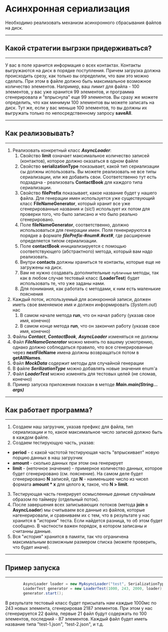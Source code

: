# Асинхронная сериализация 
Необходимо реализовать механизм асинхронного сбрасывания файлов на диск.

---

## Какой стратегии выгрзки придерживаться?

---

У вас в поле хранится информация о всех контактах. Контакты выгружаются на диск в порядке поступления. Причем загрузка должна происходить срезу, как только вы определили, что вам это можно сделать. При этом в файле должно быть максимальное возможное количество элементов.
Например, ваш лимит для файла - 100 элементов, у вас уже хранится 99 элементов, и программа сгенерировала и "впрыснула" еще 99 элементов. Вы сразу же можете определить, что как минимум 100 элементов вы можете записать на диск. 
Тут же, если у вас меньше 100 элементов, то вы должны их выгружать только по непосредственному запросу **saveAll**.

---

## Как реализовывать?

---

1. Реализовать конкретный класс _**AsyncLoader**_:
    1. Свойство **limit** означает максимальное количество записей (контактов), которое должно оказаться в одном файле
    1. Свойство **serializationType** показывает, какой тип сериализации сы должны использовать. Вы можете реализовать не все типы сериализации, или же добавить свои. Соответственно тут есть подзадача - реализовать **ContactBook** для каждого типа сериализации.
    1. Свойство **filePrefix** показывает, какое название будет у нашего файла. Для генерации имен используется уже существующий класс **FileNameGenerator**, который хранит все уже сгенерированные названия и (sic!) использует их потом для проверки того, что было записано и что было реально сгенерировано.
    1. Поле **fileNameGenerator**, соответственно, должно использоваться для генерации имен. Поля гененрируются в порядке а формате ***filePrefix-#num#.#ext#***, где расширение определяется типом сериализации.
    1. Поле **contactBook** инициализируется с помощью соответствующего (абстрактного) метода, который вам надо реализовать.
    1. Внутри **contacts** должны храниться те контакты, которые еще не загружены на диск. 
    1. Вам не нужно создавать дополнительные `публичные` методы, так как в любом случае тестовый класс (**LoaderTest**) будет использовать те, что уже заданы нами.
    1. Для понимания, как работать с методами, к ним есть маленькие пояснения
2. Каждый поток, используемый для асинхронной записи, должен иметь свое вменяемое имя и должен информировать (_System.out_) нас
    1. В самом начале метода **run**, что он начал работу (указав свое имя, конечно)
    1. В самом конце метода **run**, что он закончил работу (указав свое имя, конечно)
2. Файлы _**Contact**_, _**ContactBook**_, _**AsyncLoader**_ изменяться не должны
2. Файл _**FileNameGenerator**_ можно менять по вашему усмотрению, однако должно соблюдаться правило, что все сгенерированные через **nextFileName** имена должны возвращаться потом в **getAllNames**.
2. Файл _**MockData**_ содержит методы для случайной генерации
2. В файле _**SerilizationType**_ можно добавлять новые значения enum'а
2. Файл _**LoaderTest**_ можно изменять для тестовых целей (не сломав, конечно)
2. Пример запуска приложения показан в методе _**Main.main(String... args)**_
 
 
---

## Как работает программа?

---
1. Создаем наш загрузчик, указав префикс для файла, тип сериализации и то, какое максимальное число записей должно быть в каждом файле. 
2. Создаем тестирующую часть, указав:
  * **period** - с какой частотой тестирующая часть "впрыскивает" новую порцию данных в наш загрузчик
  * **amount** - сколько данных при этом она генерирует
  * **limit** - (неточное значение) - примерное количество данных, которое будет сгенерировано (см. пояснение). На самом деле будет сгенерировано **N** записей, где **N** - наименьшее число из чисел формата **amount * x** для целого **x**, такое, что **N > limit**.
3. Тестирующая часть генерирует осмысленные данные случайным образом по таймеру (отдельный поток).
4. После завершения всех записывающих потоков (метода **join** в **AsyncLoader**) мы считываем все данные из файлов, которые нагенерировали, и сравниваем их с тем, что в результате у нас хранится в "истории" теста. Если найдется разница, то об этом будет сообщено. В частности важен порядок, в котором записаны и считанны данные.
5. Вся "история" хранится в памяти, так что ограничена максимальным возможным размером списка (можете проверить, что будет иначе). 


---

## Пример запуска

---

```java
        AsyncLoader loader = new MyAsyncLoader("test", SerializationType.JSON, 100);
        LoaderTest generator = new LoaderTest(1000, 243, 2000, loader);
        generator.start();
```

В результате тестовый класс будет присылать нам каждые 1000мс по 243 новых элемента, сгенерировав 2187 элементов. При этом у нас сгенерируется 22 файла, первые 21 файл будут содержать по 100 элементов, последний - 87 элементов. Каждый файл будет иметь название типа "test-1.json", "test-2.json", и т.д.
